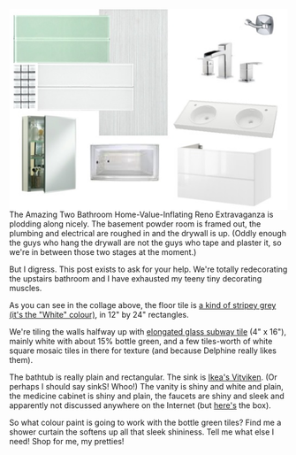 <!--
.. title: Decorate My Bathroom
.. date: 2011-04-14 21:51:26
.. author: Amy Brown
-->

<img src="/images/amy/bathroomReno/decor.jpg" align=left title="Yes, I made 
this image with OmniGraffle">
The Amazing Two Bathroom Home-Value-Inflating Reno Extravaganza
is plodding along nicely. The basement powder room is framed out,
the plumbing and electrical are roughed in and the drywall is 
up. (Oddly enough the guys who hang the drywall are not the guys
who tape and plaster it, so we're in between those two stages
at the moment.)

But I digress. This post exists to ask for your help. We're totally
redecorating the upstairs bathroom and I have exhausted my teeny tiny
decorating muscles.

As you can see in the collage above, the floor tile is 
<a href="http://www.olympiatile.com/products/porcelain/unglazed_porcelain/tropical_grass.html">a kind of stripey grey (it's the "White" colour)</a>, in
12" by 24" rectangles. 

We're tiling the walls halfway up with <a href="http://www.olympiatile.com/products/glass/cristallo.html">elongated glass subway tile</a> (4" x 16"), mainly
white with about 15% bottle green, and a few tiles-worth of white
square mosaic tiles in there for texture (and because Delphine really likes
them).

The bathtub is really plain and rectangular. The sink is 
<a href="http://www.ikea.com/ca/en/catalog/products/80178693">Ikea's
Vitviken</a>. (Or perhaps I should say sinkS! Whoo!) The vanity
is shiny and white and plain, the medicine cabinet is shiny and plain,
the faucets are shiny and sleek and apparently not discussed anywhere on the
Internet (but <a href="/images/amy/bathroomReno/kamato.jpg">here's</a> the
box).

So what colour paint is going to work with the bottle green tiles? Find
me a shower curtain the softens up all that sleek shininess. Tell me
what else I need! Shop for me, my pretties!


